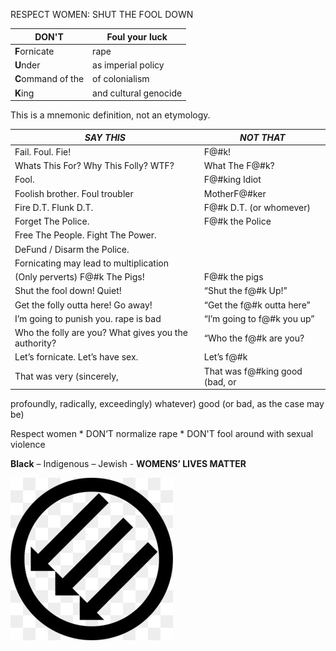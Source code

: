 RESPECT WOMEN: SHUT THE FOOL DOWN

DON'T                 | Foul your luck         
----------------------|-----------------------
**F**ornicate         | rape                   
**U**nder             | as imperial policy    
**C**ommand of the    | of colonialism        
**K**ing              | and cultural genocide 

This is a mnemonic definition, not an etymology.

*SAY THIS*                           | *NOT THAT*
------------------------------------ | ------------------------------------
Fail. Foul. Fie!                     | F@#k!
Whats This For? Why This Folly? WTF? | What The F@#k?
Fool.                                | F@#king Idiot
Foolish brother. Foul troubler       | MotherF@#ker
Fire D.T. Flunk D.T.                 | F@#k D.T. (or whomever)
Forget The Police. 		     | F@#k the	Police
Free The People. Fight The Power.    | 
DeFund / Disarm the Police.          |                
Fornicating may lead to multiplication|
(Only perverts) F@#k The Pigs! 	     | F@#k the pigs
Shut the fool down! Quiet!           | “Shut the f@#k Up!”
Get the folly outta here! Go away!   | “Get the f@#k outta here”
I’m going to punish you. rape is bad |  “I’m going to f@#k you up”
Who the folly are you? What gives you the authority?   | “Who the f@#k are you?
Let’s fornicate. Let’s have sex.     | Let’s f@#k
That was very (sincerely,            | That was f@#king good (bad, or
profoundly, radically, exceedingly)  whatever)
good (or bad, as the case may be)    


Respect women * DON’T normalize rape * DON'T fool around with sexual violence

**Black** – Indigenous – Jewish - **WOMENS’ LIVES MATTER**      

![Iron Front](kisspng-iron-front-post-wwii-anti-fascism-symbol-pfeile.jpg)
